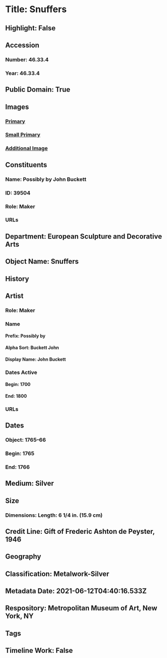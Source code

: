 # Title: Snuffers
## Highlight: False
## Accession
### Number: 46.33.4
### Year: 46.33.4
## Public Domain: True
## Images
### [Primary](https://images.metmuseum.org/CRDImages/es/original/135953.jpg)
### [Small Primary](https://images.metmuseum.org/CRDImages/es/web-large/135953.jpg)
### [Additional Image](https://images.metmuseum.org/CRDImages/es/original/135955.jpg)
## Constituents
### Name: Possibly by John Buckett
### ID: 39504
### Role: Maker
### URLs
## Department: European Sculpture and Decorative Arts
## Object Name: Snuffers
## History
## Artist
### Role: Maker
### Name
#### Prefix: Possibly by
#### Alpha Sort: Buckett John
#### Display Name: John Buckett
### Dates Active
#### Begin: 1700
#### End: 1800
### URLs
## Dates
### Object: 1765–66
### Begin: 1765
### End: 1766
## Medium: Silver
## Size
### Dimensions: Length: 6 1/4 in. (15.9 cm)
## Credit Line: Gift of Frederic Ashton de Peyster, 1946
## Geography
## Classification: Metalwork-Silver
## Metadata Date: 2021-06-12T04:40:16.533Z
## Respository: Metropolitan Museum of Art, New York, NY
## Tags
## Timeline Work: False